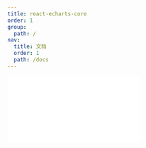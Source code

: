 ```yaml
---
title: react-echarts-core
order: 1
group:
  path: /
nav:
  title: 文档
  order: 1
  path: /docs
---
```


<embed src="../packages/echarts-core/README.md"></embed>
